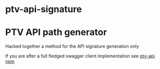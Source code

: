 # ptv-api-signature

# PTV API path generator

Hacked together a method for the API signature generation only

If you are after a full fledged swagger client implementation see [ptv-api npm](https://www.npmjs.com/package/ptv-api)
